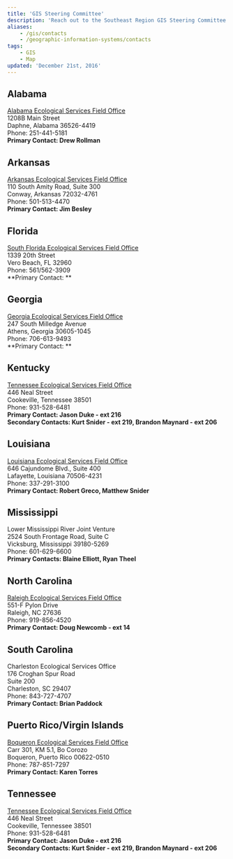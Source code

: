 ```yaml
---
title: 'GIS Steering Committee'
description: 'Reach out to the Southeast Region GIS Steering Committee for your spatial data and analysis needs.'
aliases:
    - /gis/contacts
    - /geographic-information-systems/contacts
tags:
    - GIS
    - Map
updated: 'December 21st, 2016'
---
```


## Alabama

[Alabama Ecological Services Field Office](https://fws.gov/daphne) <br>
1208B Main Street  <br>
Daphne, Alabama 36526-4419 <br>
Phone: 251-441-5181 <br>
**Primary Contact: Drew Rollman**

## Arkansas

[Arkansas Ecological Services Field Office](https://fws.gov/arkansas-es)<br>
110 South Amity Road, Suite 300<br>
Conway, Arkansas 72032-4761<br>
Phone: 501-513-4470<br>
**Primary Contact: Jim Besley**

## Florida

[South Florida Ecological Services Field Office](https://fws.gov/verobeach)<br>
1339  20th Street<br>
Vero Beach, FL 32960<br>
Phone: 561/562-3909<br>
**Primary Contact: **

## Georgia

[Georgia Ecological Services Field Office](https://www.fws.gov/athens/)<br>
247 South Milledge Avenue<br>
Athens, Georgia 30605-1045<br>
Phone: 706-613-9493<br>
**Primary Contact: **

## Kentucky

[Tennessee Ecological Services Field Office](https://fws.gov/cookeville)<br>
446 Neal Street<br>
Cookeville, Tennessee 38501<br>
Phone: 931-528-6481<br>
**Primary Contact: Jason Duke - ext 216**<br>
**Secondary Contacts: Kurt Snider  - ext 219, Brandon Maynard - ext 206**

## Louisiana

[Louisiana Ecological Services Field Office](https://fws.gov/lafayette)<br>
646 Cajundome Blvd., Suite 400<br>
Lafayette, Louisiana 70506-4231<br>
Phone: 337-291-3100<br>
**Primary Contact: Robert Greco, Matthew Snider**

## Mississippi

Lower Mississippi River Joint Venture<br>
2524 South Frontage Road, Suite C<br>
Vicksburg, Mississippi  39180-5269<br>
Phone: 601-629-6600<br>
**Primary Contacts: Blaine Elliott, Ryan Theel**

## North Carolina

[Raleigh Ecological Services Field Office](https://fws.gov/raleigh)<br>
551-F Pylon Drive<br>
Raleigh, NC 27636<br>
Phone: 919-856-4520<br>
**Primary Contact: Doug Newcomb - ext 14**

## South Carolina

Charleston Ecological Services Office<br>
176 Croghan Spur Road<br>
Suite 200<br>
Charleston, SC 29407<br>
Phone: 843-727-4707<br>
**Primary Contact: Brian Paddock**

## Puerto Rico/Virgin Islands

[Boqueron Ecological Services Field Office](https://.fws.gov/caribbean/es)<br>
Carr 301, KM 5.1, Bo Corozo<br>
Boqueron, Puerto Rico 00622-0510<br>
Phone: 787-851-7297<br>
**Primary Contact: Karen Torres**

## Tennessee

[Tennessee Ecological Services Field Office](https://fws.gov/cookeville)<br>
446 Neal Street<br>
Cookeville, Tennessee 38501<br>
Phone: 931-528-6481<br>
**Primary Contact: Jason Duke - ext 216**<br>
**Secondary Contacts: Kurt Snider  - ext 219, Brandon Maynard - ext 206**
